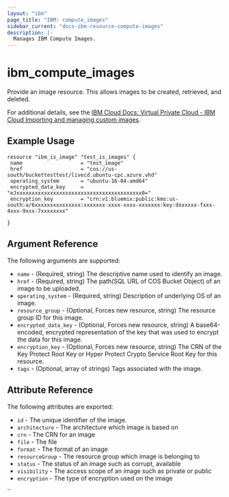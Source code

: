 ```yaml
---
layout: "ibm"
page_title: "IBM: compute_images"
sidebar_current: "docs-ibm-resource-compute-images"
description: |-
  Manages IBM Compute Images.
---
```


# ibm\_compute_images

Provide an image resource. This allows images to be created, retrieved, and deleted.

For additional details, see the [IBM Cloud Docs: Virtual Private Cloud - IBM Cloud Importing and managing custom images](https://cloud.ibm.com/docs/vpc?topic=vpc-managing-images).

## Example Usage

```
resource "ibm_is_image" "test_is_images" {
 name                   = "test_image"
 href                   = "cos://us-south/buckettesttest/livecd.ubuntu-cpc.azure.vhd"
 operating_system       = "ubuntu-16-04-amd64"
 encrypted_data_key     = "eJxxxxxxxxxxxxxxxxxxxxxxxxxxxxxxxxxxxxxxxxx0="
 encryption_key         = "crn:v1:bluemix:public:kms:us-south:a/6xxxxxxxxxxxxxxx:xxxxxxx-xxxx-xxxx-xxxxxxx:key:dxxxxxx-fxxx-4xxx-9xxx-7xxxxxxxx"
   
}
```

## Argument Reference

The following arguments are supported:

* `name` - (Required, string) The descriptive name used to identify an image.
* `href` - (Required, string) The path(SQL URL of COS Bucket Object) of an image to be uploaded.
* `operating_system` - (Required, string) Description of underlying OS of an image.
* `resource_group` - (Optional, Forces new resource, string) The resource group ID for this image.
* `encrypted_data_key` - (Optional, Forces new resource, string) A base64-encoded, encrypted representation of the key that was used to encrypt the data for this image.
* `encryption_key` - (Optional, Forces new resource, string) The CRN of the Key Protect Root Key or Hyper Protect Crypto Service Root Key for this resource.
* `tags` - (Optional, array of strings) Tags associated with the image.

## Attribute Reference

The following attributes are exported:

* `id` - The unique identifier of the image.
* `architecture` - The architecture which image is based on
* `crn` - The CRN for an image
* `file` - The file
* `format` - The format of an image
* `resourceGroup` - The resource group which image is belonging to
* `status` - The status of an image such as corrupt, available
* `visibility` - The access scope of an image such as private or public
* `encryption` - The type of encryption used on the image

``
